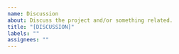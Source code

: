 ```yaml
---
name: Discussion
about: Discuss the project and/or something related.
title: "[DISCUSSION]"
labels: ""
assignees: ""
---
```

